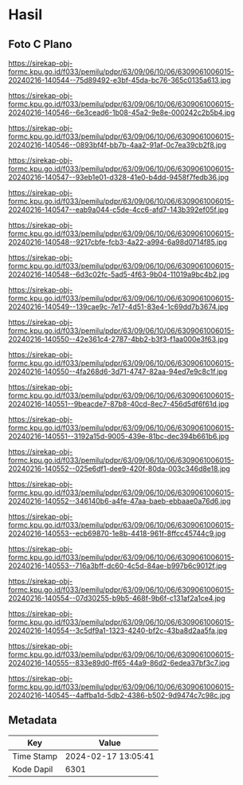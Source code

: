 # Hasil

## Foto C Plano

https://sirekap-obj-formc.kpu.go.id/f033/pemilu/pdpr/63/09/06/10/06/6309061006015-20240216-140544--75d89492-e3bf-45da-bc76-365c0135a613.jpg

https://sirekap-obj-formc.kpu.go.id/f033/pemilu/pdpr/63/09/06/10/06/6309061006015-20240216-140546--6e3cead6-1b08-45a2-9e8e-000242c2b5b4.jpg

https://sirekap-obj-formc.kpu.go.id/f033/pemilu/pdpr/63/09/06/10/06/6309061006015-20240216-140546--0893bf4f-bb7b-4aa2-91af-0c7ea39cb2f8.jpg

https://sirekap-obj-formc.kpu.go.id/f033/pemilu/pdpr/63/09/06/10/06/6309061006015-20240216-140547--93eb1e01-d328-41e0-b4dd-9458f7fedb36.jpg

https://sirekap-obj-formc.kpu.go.id/f033/pemilu/pdpr/63/09/06/10/06/6309061006015-20240216-140547--eab9a044-c5de-4cc6-afd7-143b392ef05f.jpg

https://sirekap-obj-formc.kpu.go.id/f033/pemilu/pdpr/63/09/06/10/06/6309061006015-20240216-140548--9217cbfe-fcb3-4a22-a994-6a98d0714f85.jpg

https://sirekap-obj-formc.kpu.go.id/f033/pemilu/pdpr/63/09/06/10/06/6309061006015-20240216-140548--6d3c02fc-5ad5-4f63-9b04-11019a9bc4b2.jpg

https://sirekap-obj-formc.kpu.go.id/f033/pemilu/pdpr/63/09/06/10/06/6309061006015-20240216-140549--139cae9c-7e17-4d51-83e4-1c69dd7b3674.jpg

https://sirekap-obj-formc.kpu.go.id/f033/pemilu/pdpr/63/09/06/10/06/6309061006015-20240216-140550--42e361c4-2787-4bb2-b3f3-f1aa000e3f63.jpg

https://sirekap-obj-formc.kpu.go.id/f033/pemilu/pdpr/63/09/06/10/06/6309061006015-20240216-140550--4fa268d6-3d71-4747-82aa-94ed7e9c8c1f.jpg

https://sirekap-obj-formc.kpu.go.id/f033/pemilu/pdpr/63/09/06/10/06/6309061006015-20240216-140551--9beacde7-87b8-40cd-8ec7-456d5df6f61d.jpg

https://sirekap-obj-formc.kpu.go.id/f033/pemilu/pdpr/63/09/06/10/06/6309061006015-20240216-140551--3192a15d-9005-439e-81bc-dec394b661b6.jpg

https://sirekap-obj-formc.kpu.go.id/f033/pemilu/pdpr/63/09/06/10/06/6309061006015-20240216-140552--025e6df1-dee9-420f-80da-003c346d8e18.jpg

https://sirekap-obj-formc.kpu.go.id/f033/pemilu/pdpr/63/09/06/10/06/6309061006015-20240216-140552--346140b6-a4fe-47aa-baeb-ebbaae0a76d6.jpg

https://sirekap-obj-formc.kpu.go.id/f033/pemilu/pdpr/63/09/06/10/06/6309061006015-20240216-140553--ecb69870-1e8b-4418-961f-8ffcc45744c9.jpg

https://sirekap-obj-formc.kpu.go.id/f033/pemilu/pdpr/63/09/06/10/06/6309061006015-20240216-140553--716a3bff-dc60-4c5d-84ae-b997b6c9012f.jpg

https://sirekap-obj-formc.kpu.go.id/f033/pemilu/pdpr/63/09/06/10/06/6309061006015-20240216-140554--07d30255-b9b5-468f-9b6f-c131af2a1ce4.jpg

https://sirekap-obj-formc.kpu.go.id/f033/pemilu/pdpr/63/09/06/10/06/6309061006015-20240216-140554--3c5df9a1-1323-4240-bf2c-43ba8d2aa5fa.jpg

https://sirekap-obj-formc.kpu.go.id/f033/pemilu/pdpr/63/09/06/10/06/6309061006015-20240216-140555--833e89d0-ff65-44a9-86d2-6edea37bf3c7.jpg

https://sirekap-obj-formc.kpu.go.id/f033/pemilu/pdpr/63/09/06/10/06/6309061006015-20240216-140545--4affba1d-5db2-4386-b502-9d9474c7c98c.jpg


## Metadata

| Key        | Value               |
| ---------- | ------------------- |
| Time Stamp | 2024-02-17 13:05:41 |
| Kode Dapil | 6301                |



